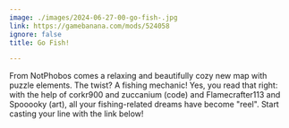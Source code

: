 ```yaml
---
image: ./images/2024-06-27-00-go-fish-.jpg
link: https://gamebanana.com/mods/524058
ignore: false
title: Go Fish!

---
```


From NotPhobos comes a relaxing and beautifully cozy new map with puzzle elements. The twist? A fishing mechanic! Yes, you read that right: with the help of corkr900 and zuccanium (code) and  Flamecrafter113 and Spooooky (art), all your fishing-related dreams have become "reel". Start casting your line with the link below!